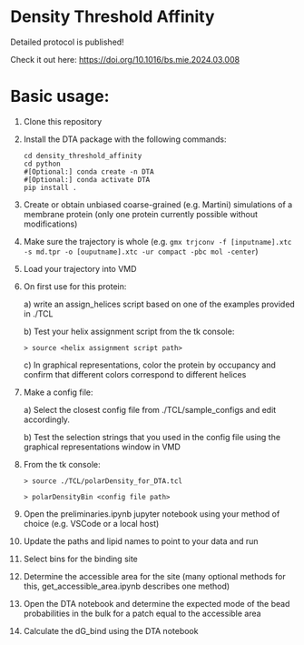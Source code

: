 # Density Threshold Affinity

Detailed protocol is published! 

Check it out here: https://doi.org/10.1016/bs.mie.2024.03.008 

# Basic usage:
1. Clone this repository
2. Install the DTA package with the following commands:
   ```
   cd density_threshold_affinity
   cd python
   #[Optional:] conda create -n DTA
   #[Optional:] conda activate DTA
   pip install .
   ```
3. Create or obtain unbiased coarse-grained (e.g. Martini) simulations of a membrane protein (only one protein currently possible without modifications)
4. Make sure the trajectory is whole (e.g. `gmx trjconv -f [inputname].xtc -s md.tpr -o [ouputname].xtc -ur compact -pbc mol -center`)
5. Load your trajectory into VMD
6. On first use for this protein: 

   a) write an assign_helices script based on one of the examples provided in ./TCL

   b) Test your helix assignment script from the tk console:
   
      ```> source <helix assignment script path>```

   c) In graphical representations, color the protein by occupancy and confirm that different colors correspond to different helices

7. Make a config file: 

    a) Select the closest config file from ./TCL/sample_configs and edit accordingly. 

    b) Test the selection strings that you used in the config file using the graphical representations window in VMD

8. From the tk console:

   ```> source ./TCL/polarDensity_for_DTA.tcl```

   ```> polarDensityBin <config file path>```  

9. Open the preliminaries.ipynb jupyter notebook using your method of choice (e.g. VSCode or a local host)
10. Update the paths and lipid names to point to your data and run
11. Select bins for the binding site
12. Determine the accessible area for the site (many optional methods for this, get_accessible_area.ipynb describes one method)
13. Open the DTA notebook and determine the expected mode of the bead probabilities in the bulk for a patch equal to the accessible area
14. Calculate the dG_bind using the DTA notebook
